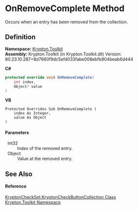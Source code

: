 # OnRemoveComplete Method


Occurs when an entry has been removed from the collection.



## Definition
**Namespace:** <a href="79d2eac2-21f4-54ff-7552-b20c33c30600.md">Krypton.Toolkit</a>  
**Assembly:** Krypton.Toolkit (in Krypton.Toolkit.dll) Version: 80.23.10.287+8d7660f9dc5efd033fabe008ebfb904beab6d444

**C#**
``` C#
protected override void OnRemoveComplete(
	int index,
	Object? value
)
```
**VB**
``` VB
Protected Overrides Sub OnRemoveComplete ( 
	index As Integer,
	value As Object
)
```



#### Parameters
<dl><dt>  Int32</dt><dd>Index of the removed entry.</dd><dt>  Object</dt><dd>Value at the removed entry.</dd></dl>

## See Also


#### Reference
<a href="b3c27003-799f-5f18-3326-1f2ed0cef840.md">KryptonCheckSet.KryptonCheckButtonCollection Class</a>  
<a href="79d2eac2-21f4-54ff-7552-b20c33c30600.md">Krypton.Toolkit Namespace</a>  
